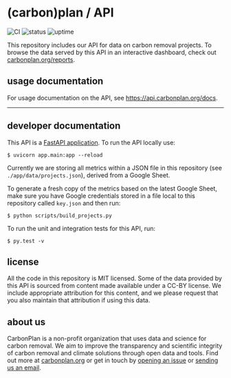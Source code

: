 # (carbon)plan / API

![CI](https://github.com/carbonplan/api/workflows/CI/badge.svg)
![status](https://badgen.net/uptime-robot/status/m784948136-95d37dbf3887fb1e45468070)
![uptime](https://badgen.net/uptime-robot/month/m784948136-95d37dbf3887fb1e45468070)

This repository includes our API for data on carbon removal projects. To browse the data served by this API in an interactive dashboard, check out [carbonplan.org/reports](https://carbonplan.org/reports).

## usage documentation

For usage documentation on the API, see https://api.carbonplan.org/docs.

-----

## developer documentation

This API is a [FastAPI application](https://fastapi.tiangolo.com/). To run the API locally use:

```shell
$ uvicorn app.main:app --reload
```

Currently we are storing all metrics within a JSON file in this repository (see `./app/data/projects.json`), derived from a Google Sheet.

To generate a fresh copy of the metrics based on the latest Google Sheet, make sure you have Google credentials stored in a file local to this repository called `key.json` and then run:

```shell
$ python scripts/build_projects.py
```

To run the unit and integration tests for this API, run:

```shell
$ py.test -v
```

## license

All the code in this repository is MIT licensed. Some of the data provided by this API is sourced from content made available under a CC-BY license. We include appropriate attribution for this content, and we please request that you also maintain that attribution if using this data.

## about us

CarbonPlan is a non-profit organization that uses data and science for carbon removal. We aim to improve the transparency and scientific integrity of carbon removal and climate solutions through open data and tools. Find out more at [carbonplan.org](https://carbonplan.org/) or get in touch by [opening an issue](https://github.com/carbonplan/api/issues/new) or [sending us an email](mailto:hello@carbonplan.org).

